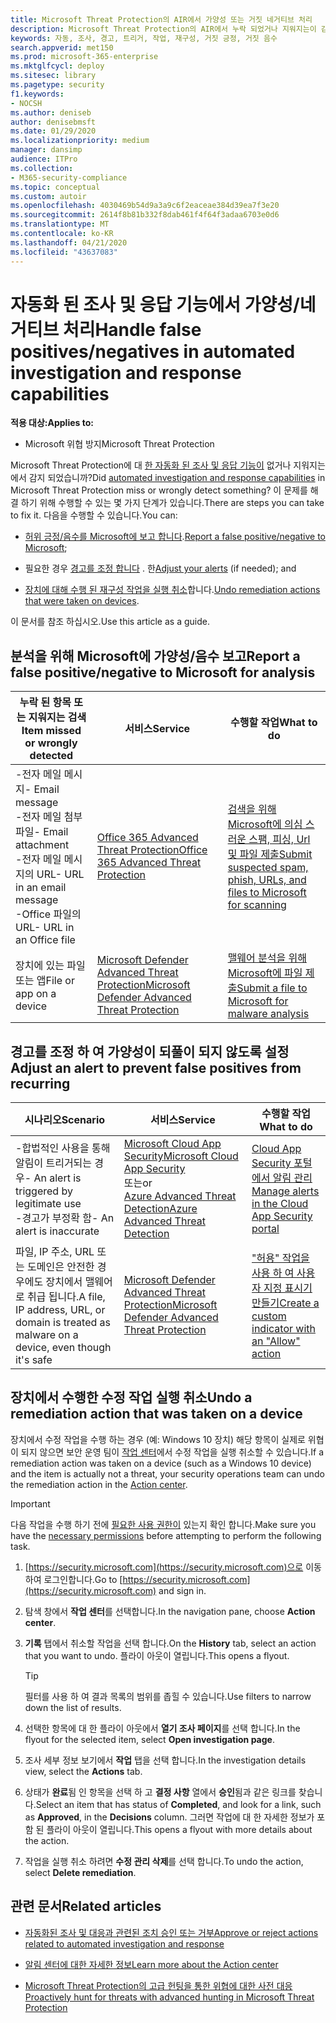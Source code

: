 ```yaml
---
title: Microsoft Threat Protection의 AIR에서 가양성 또는 거짓 네거티브 처리
description: Microsoft Threat Protection의 AIR에서 누락 되었거나 지워지는이 감지 되었습니까? 분석을 위해 Microsoft에 가양성 또는 거짓 네거티브를 전송 하는 방법을 알아봅니다.
keywords: 자동, 조사, 경고, 트리거, 작업, 재구성, 거짓 긍정, 거짓 음수
search.appverid: met150
ms.prod: microsoft-365-enterprise
ms.mktglfcycl: deploy
ms.sitesec: library
ms.pagetype: security
f1.keywords:
- NOCSH
ms.author: deniseb
author: denisebmsft
ms.date: 01/29/2020
ms.localizationpriority: medium
manager: dansimp
audience: ITPro
ms.collection:
- M365-security-compliance
ms.topic: conceptual
ms.custom: autoir
ms.openlocfilehash: 4030469b54d9a3a9c6f2eaceae384d39ea7f3e20
ms.sourcegitcommit: 2614f8b81b332f8dab461f4f64f3adaa6703e0d6
ms.translationtype: MT
ms.contentlocale: ko-KR
ms.lasthandoff: 04/21/2020
ms.locfileid: "43637083"
---
```

# <a name="handle-false-positivesnegatives-in-automated-investigation-and-response-capabilities"></a><span data-ttu-id="94c64-105">자동화 된 조사 및 응답 기능에서 가양성/네거티브 처리</span><span class="sxs-lookup"><span data-stu-id="94c64-105">Handle false positives/negatives in automated investigation and response capabilities</span></span>

<span data-ttu-id="94c64-106">**적용 대상:**</span><span class="sxs-lookup"><span data-stu-id="94c64-106">**Applies to:**</span></span>
- <span data-ttu-id="94c64-107">Microsoft 위협 방지</span><span class="sxs-lookup"><span data-stu-id="94c64-107">Microsoft Threat Protection</span></span>

<span data-ttu-id="94c64-108">Microsoft Threat Protection에 대 [한 자동화 된 조사 및 응답 기능이](mtp-autoir.md) 없거나 지워지는에서 감지 되었습니까?</span><span class="sxs-lookup"><span data-stu-id="94c64-108">Did [automated investigation and response capabilities](mtp-autoir.md) in Microsoft Threat Protection miss or wrongly detect something?</span></span> <span data-ttu-id="94c64-109">이 문제를 해결 하기 위해 수행할 수 있는 몇 가지 단계가 있습니다.</span><span class="sxs-lookup"><span data-stu-id="94c64-109">There are steps you can take to fix it.</span></span> <span data-ttu-id="94c64-110">다음을 수행할 수 있습니다.</span><span class="sxs-lookup"><span data-stu-id="94c64-110">You can:</span></span>

- <span data-ttu-id="94c64-111">[허위 긍정/음수를 Microsoft에 보고 합니다](#report-a-false-positivenegative-to-microsoft-for-analysis).</span><span class="sxs-lookup"><span data-stu-id="94c64-111">[Report a false positive/negative to Microsoft](#report-a-false-positivenegative-to-microsoft-for-analysis);</span></span>

- <span data-ttu-id="94c64-112">필요한 경우 [경고를 조정 합니다](#adjust-an-alert-to-prevent-false-positives-from-recurring) . 한</span><span class="sxs-lookup"><span data-stu-id="94c64-112">[Adjust your alerts](#adjust-an-alert-to-prevent-false-positives-from-recurring) (if needed); and</span></span> 

- <span data-ttu-id="94c64-113">[장치에 대해 수행 된 재구성 작업을 실행 취소](#undo-a-remediation-action-that-was-taken-on-a-device)합니다.</span><span class="sxs-lookup"><span data-stu-id="94c64-113">[Undo remediation actions that were taken on devices](#undo-a-remediation-action-that-was-taken-on-a-device).</span></span> 

<span data-ttu-id="94c64-114">이 문서를 참조 하십시오.</span><span class="sxs-lookup"><span data-stu-id="94c64-114">Use this article as a guide.</span></span> 

## <a name="report-a-false-positivenegative-to-microsoft-for-analysis"></a><span data-ttu-id="94c64-115">분석을 위해 Microsoft에 가양성/음수 보고</span><span class="sxs-lookup"><span data-stu-id="94c64-115">Report a false positive/negative to Microsoft for analysis</span></span>

|<span data-ttu-id="94c64-116">누락 된 항목 또는 지워지는 검색</span><span class="sxs-lookup"><span data-stu-id="94c64-116">Item missed or wrongly detected</span></span> |<span data-ttu-id="94c64-117">서비스</span><span class="sxs-lookup"><span data-stu-id="94c64-117">Service</span></span>  |<span data-ttu-id="94c64-118">수행할 작업</span><span class="sxs-lookup"><span data-stu-id="94c64-118">What to do</span></span>  |
|---------|---------|---------|
|<span data-ttu-id="94c64-119">-전자 메일 메시지</span><span class="sxs-lookup"><span data-stu-id="94c64-119">- Email message</span></span> <br/><span data-ttu-id="94c64-120">-전자 메일 첨부 파일</span><span class="sxs-lookup"><span data-stu-id="94c64-120">- Email attachment</span></span> <br/><span data-ttu-id="94c64-121">-전자 메일 메시지의 URL</span><span class="sxs-lookup"><span data-stu-id="94c64-121">- URL in an email message</span></span><br/><span data-ttu-id="94c64-122">-Office 파일의 URL</span><span class="sxs-lookup"><span data-stu-id="94c64-122">- URL in an Office file</span></span>      |[<span data-ttu-id="94c64-123">Office 365 Advanced Threat Protection</span><span class="sxs-lookup"><span data-stu-id="94c64-123">Office 365 Advanced Threat Protection</span></span>](https://docs.microsoft.com/microsoft-365/security/office-365-security/office-365-atp)        |[<span data-ttu-id="94c64-124">검색을 위해 Microsoft에 의심 스러운 스팸, 피싱, Url 및 파일 제출</span><span class="sxs-lookup"><span data-stu-id="94c64-124">Submit suspected spam, phish, URLs, and files to Microsoft for scanning</span></span>](https://docs.microsoft.com/microsoft-365/security/office-365-security/admin-submission)         |
|<span data-ttu-id="94c64-125">장치에 있는 파일 또는 앱</span><span class="sxs-lookup"><span data-stu-id="94c64-125">File or app on a device</span></span>    |[<span data-ttu-id="94c64-126">Microsoft Defender Advanced Threat Protection</span><span class="sxs-lookup"><span data-stu-id="94c64-126">Microsoft Defender Advanced Threat Protection</span></span>](https://docs.microsoft.com/windows/security/threat-protection)         |[<span data-ttu-id="94c64-127">맬웨어 분석을 위해 Microsoft에 파일 제출</span><span class="sxs-lookup"><span data-stu-id="94c64-127">Submit a file to Microsoft for malware analysis</span></span>](https://www.microsoft.com/wdsi/filesubmission)         |

## <a name="adjust-an-alert-to-prevent-false-positives-from-recurring"></a><span data-ttu-id="94c64-128">경고를 조정 하 여 가양성이 되풀이 되지 않도록 설정</span><span class="sxs-lookup"><span data-stu-id="94c64-128">Adjust an alert to prevent false positives from recurring</span></span>

|<span data-ttu-id="94c64-129">시나리오</span><span class="sxs-lookup"><span data-stu-id="94c64-129">Scenario</span></span> |<span data-ttu-id="94c64-130">서비스</span><span class="sxs-lookup"><span data-stu-id="94c64-130">Service</span></span> |<span data-ttu-id="94c64-131">수행할 작업</span><span class="sxs-lookup"><span data-stu-id="94c64-131">What to do</span></span> |
|--------|--------|--------|
|<span data-ttu-id="94c64-132">-합법적인 사용을 통해 알림이 트리거되는 경우</span><span class="sxs-lookup"><span data-stu-id="94c64-132">- An alert is triggered by legitimate use</span></span> <br/><span data-ttu-id="94c64-133">-경고가 부정확 함</span><span class="sxs-lookup"><span data-stu-id="94c64-133">- An alert is inaccurate</span></span>    |[<span data-ttu-id="94c64-134">Microsoft Cloud App Security</span><span class="sxs-lookup"><span data-stu-id="94c64-134">Microsoft Cloud App Security</span></span>](https://docs.microsoft.com/cloud-app-security)<br/> <span data-ttu-id="94c64-135">또는</span><span class="sxs-lookup"><span data-stu-id="94c64-135">or</span></span> <br/>[<span data-ttu-id="94c64-136">Azure Advanced Threat Detection</span><span class="sxs-lookup"><span data-stu-id="94c64-136">Azure Advanced Threat Detection</span></span>](https://docs.microsoft.com/azure/security/fundamentals/threat-detection)         |[<span data-ttu-id="94c64-137">Cloud App Security 포털에서 알림 관리</span><span class="sxs-lookup"><span data-stu-id="94c64-137">Manage alerts in the Cloud App Security portal</span></span>](https://docs.microsoft.com/cloud-app-security/managing-alerts)         |
|<span data-ttu-id="94c64-138">파일, IP 주소, URL 또는 도메인은 안전한 경우에도 장치에서 맬웨어로 취급 됩니다.</span><span class="sxs-lookup"><span data-stu-id="94c64-138">A file, IP address, URL, or domain is treated as malware on a device, even though it's safe</span></span>|[<span data-ttu-id="94c64-139">Microsoft Defender Advanced Threat Protection</span><span class="sxs-lookup"><span data-stu-id="94c64-139">Microsoft Defender Advanced Threat Protection</span></span>](https://docs.microsoft.com/windows/security/threat-protection) |[<span data-ttu-id="94c64-140">"허용" 작업을 사용 하 여 사용자 지정 표시기 만들기</span><span class="sxs-lookup"><span data-stu-id="94c64-140">Create a custom indicator with an "Allow" action</span></span>](https://docs.microsoft.com/windows/security/threat-protection/microsoft-defender-atp/manage-indicators) |


## <a name="undo-a-remediation-action-that-was-taken-on-a-device"></a><span data-ttu-id="94c64-141">장치에서 수행한 수정 작업 실행 취소</span><span class="sxs-lookup"><span data-stu-id="94c64-141">Undo a remediation action that was taken on a device</span></span>

<span data-ttu-id="94c64-142">장치에서 수정 작업을 수행 하는 경우 (예: Windows 10 장치) 해당 항목이 실제로 위협이 되지 않으면 보안 운영 팀이 [작업 센터](mtp-action-center.md)에서 수정 작업을 실행 취소할 수 있습니다.</span><span class="sxs-lookup"><span data-stu-id="94c64-142">If a remediation action was taken on a device (such as a Windows 10 device) and the item is actually not a threat, your security operations team can undo the remediation action in the [Action center](mtp-action-center.md).</span></span>

> [!IMPORTANT]
> <span data-ttu-id="94c64-143">다음 작업을 수행 하기 전에 [필요한 사용 권한이](mtp-action-center.md#required-permissions-for-action-center-tasks) 있는지 확인 합니다.</span><span class="sxs-lookup"><span data-stu-id="94c64-143">Make sure you have the [necessary permissions](mtp-action-center.md#required-permissions-for-action-center-tasks) before attempting to perform the following task.</span></span>

1. <span data-ttu-id="94c64-144">[https://security.microsoft.com](https://security.microsoft.com)으로 이동하여 로그인합니다.</span><span class="sxs-lookup"><span data-stu-id="94c64-144">Go to [https://security.microsoft.com](https://security.microsoft.com) and sign in.</span></span> 

2. <span data-ttu-id="94c64-145">탐색 창에서 **작업 센터**를 선택합니다.</span><span class="sxs-lookup"><span data-stu-id="94c64-145">In the navigation pane, choose **Action center**.</span></span> 

3. <span data-ttu-id="94c64-146">**기록** 탭에서 취소할 작업을 선택 합니다.</span><span class="sxs-lookup"><span data-stu-id="94c64-146">On the **History** tab, select an action that you want to undo.</span></span> <span data-ttu-id="94c64-147">플라이 아웃이 열립니다.</span><span class="sxs-lookup"><span data-stu-id="94c64-147">This opens a flyout.</span></span><br/>
    > [!TIP]
    > <span data-ttu-id="94c64-148">필터를 사용 하 여 결과 목록의 범위를 좁힐 수 있습니다.</span><span class="sxs-lookup"><span data-stu-id="94c64-148">Use filters to narrow down the list of results.</span></span> 

4. <span data-ttu-id="94c64-149">선택한 항목에 대 한 플라이 아웃에서 **열기 조사 페이지**를 선택 합니다.</span><span class="sxs-lookup"><span data-stu-id="94c64-149">In the flyout for the selected item, select **Open investigation page**.</span></span>

5. <span data-ttu-id="94c64-150">조사 세부 정보 보기에서 **작업** 탭을 선택 합니다.</span><span class="sxs-lookup"><span data-stu-id="94c64-150">In the investigation details view, select the **Actions** tab.</span></span>

6. <span data-ttu-id="94c64-151">상태가 **완료**됨 인 항목을 선택 하 고 **결정 사항** 열에서 **승인**됨과 같은 링크를 찾습니다.</span><span class="sxs-lookup"><span data-stu-id="94c64-151">Select an item that has status of **Completed**, and look for a link, such as **Approved**, in the **Decisions** column.</span></span> <span data-ttu-id="94c64-152">그러면 작업에 대 한 자세한 정보가 포함 된 플라이 아웃이 열립니다.</span><span class="sxs-lookup"><span data-stu-id="94c64-152">This opens a flyout with more details about the action.</span></span>

7. <span data-ttu-id="94c64-153">작업을 실행 취소 하려면 **수정 관리 삭제**를 선택 합니다.</span><span class="sxs-lookup"><span data-stu-id="94c64-153">To undo the action, select **Delete remediation**.</span></span>

## <a name="related-articles"></a><span data-ttu-id="94c64-154">관련 문서</span><span class="sxs-lookup"><span data-stu-id="94c64-154">Related articles</span></span>

- [<span data-ttu-id="94c64-155">자동화된 조사 및 대응과 관련된 조치 승인 또는 거부</span><span class="sxs-lookup"><span data-stu-id="94c64-155">Approve or reject actions related to automated investigation and response</span></span>](mtp-autoir-actions.md)

- [<span data-ttu-id="94c64-156">알림 센터에 대한 자세한 정보</span><span class="sxs-lookup"><span data-stu-id="94c64-156">Learn more about the Action center</span></span>](mtp-action-center.md)

- [<span data-ttu-id="94c64-157">Microsoft Threat Protection의 고급 헌팅을 통한 위협에 대한 사전 대응</span><span class="sxs-lookup"><span data-stu-id="94c64-157">Proactively hunt for threats with advanced hunting in Microsoft Threat Protection</span></span>](advanced-hunting-overview.md)
